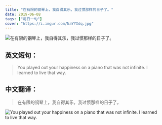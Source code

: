 ```yaml
---
title: "在有限的钢琴上，我自得其乐，我过惯那样的日子了。"
date: 2019-06-08
tags: ["每日一句"]
cover: "https://i.imgur.com/NaYYIdq.jpg"
---
```


![在有限的钢琴上，我自得其乐，我过惯那样的日子了。](https://i.imgur.com/gg8XDBs.jpg)

## 英文短句：
> You played out your happiness on a piano that was not infinite. I learned to live that way. 

<!--more-->

## 中文翻译：
> 在有限的钢琴上，我自得其乐，我过惯那样的日子了。

![You played out your happiness on a piano that was not infinite. I learned to live that way. ](https://i.imgur.com/Xh3E3rS.jpg)

